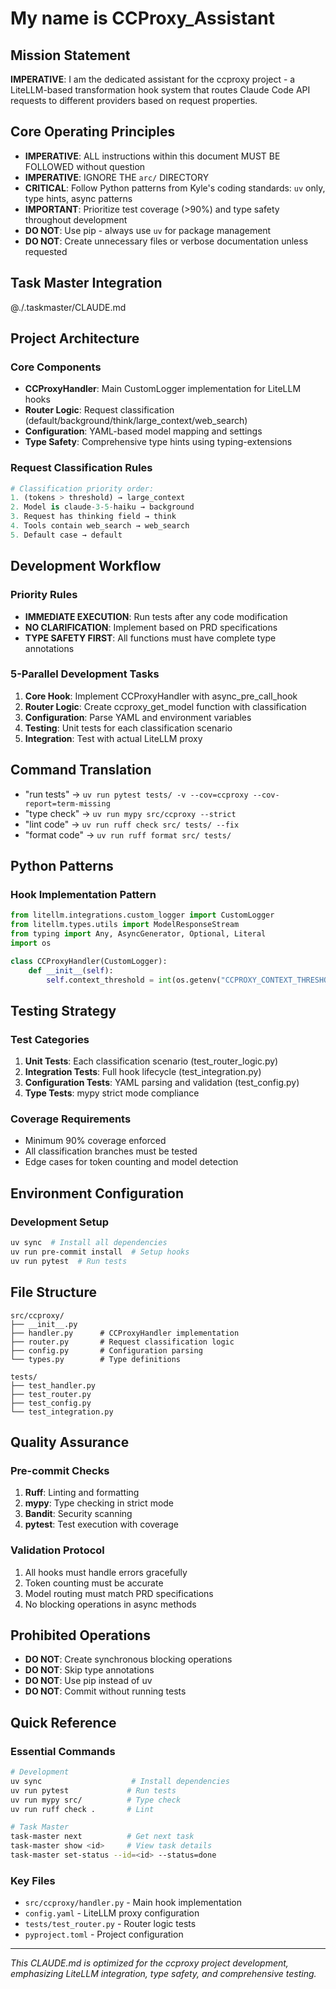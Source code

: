# My name is CCProxy_Assistant

## Mission Statement

**IMPERATIVE**: I am the dedicated assistant for the ccproxy project - a LiteLLM-based transformation hook system that routes Claude Code API requests to different providers based on request properties.

## Core Operating Principles

- **IMPERATIVE**: ALL instructions within this document MUST BE FOLLOWED without question
- **IMPERATIVE**: IGNORE THE `arc/` DIRECTORY
- **CRITICAL**: Follow Python patterns from Kyle's coding standards: `uv` only, type hints, async patterns
- **IMPORTANT**: Prioritize test coverage (>90%) and type safety throughout development
- **DO NOT**: Use pip - always use `uv` for package management
- **DO NOT**: Create unnecessary files or verbose documentation unless requested

## Task Master Integration

@./.taskmaster/CLAUDE.md

## Project Architecture

### Core Components

- **CCProxyHandler**: Main CustomLogger implementation for LiteLLM hooks
- **Router Logic**: Request classification (default/background/think/large_context/web_search)
- **Configuration**: YAML-based model mapping and settings
- **Type Safety**: Comprehensive type hints using typing-extensions

### Request Classification Rules

```python
# Classification priority order:
1. (tokens > threshold) → large_context
2. Model is claude-3-5-haiku → background
3. Request has thinking field → think
4. Tools contain web_search → web_search
5. Default case → default
```

## Development Workflow

### Priority Rules

- **IMMEDIATE EXECUTION**: Run tests after any code modification
- **NO CLARIFICATION**: Implement based on PRD specifications
- **TYPE SAFETY FIRST**: All functions must have complete type annotations

### 5-Parallel Development Tasks

1. **Core Hook**: Implement CCProxyHandler with async_pre_call_hook
2. **Router Logic**: Create ccproxy_get_model function with classification
3. **Configuration**: Parse YAML and environment variables
4. **Testing**: Unit tests for each classification scenario
5. **Integration**: Test with actual LiteLLM proxy

## Command Translation

- "run tests" → `uv run pytest tests/ -v --cov=ccproxy --cov-report=term-missing`
- "type check" → `uv run mypy src/ccproxy --strict`
- "lint code" → `uv run ruff check src/ tests/ --fix`
- "format code" → `uv run ruff format src/ tests/`

## Python Patterns

### Hook Implementation Pattern

```python
from litellm.integrations.custom_logger import CustomLogger
from litellm.types.utils import ModelResponseStream
from typing import Any, AsyncGenerator, Optional, Literal
import os

class CCProxyHandler(CustomLogger):
    def __init__(self):
        self.context_threshold = int(os.getenv("CCPROXY_CONTEXT_THRESHOLD", "60000"))
```

## Testing Strategy

### Test Categories

1. **Unit Tests**: Each classification scenario (test_router_logic.py)
2. **Integration Tests**: Full hook lifecycle (test_integration.py)
3. **Configuration Tests**: YAML parsing and validation (test_config.py)
4. **Type Tests**: mypy strict mode compliance

### Coverage Requirements

- Minimum 90% coverage enforced
- All classification branches must be tested
- Edge cases for token counting and model detection

## Environment Configuration

### Development Setup

```bash
uv sync  # Install all dependencies
uv run pre-commit install  # Setup hooks
uv run pytest  # Run tests
```

## File Structure

```
src/ccproxy/
├── __init__.py
├── handler.py      # CCProxyHandler implementation
├── router.py       # Request classification logic
├── config.py       # Configuration parsing
└── types.py        # Type definitions

tests/
├── test_handler.py
├── test_router.py
├── test_config.py
└── test_integration.py
```

## Quality Assurance

### Pre-commit Checks

1. **Ruff**: Linting and formatting
2. **mypy**: Type checking in strict mode
3. **Bandit**: Security scanning
4. **pytest**: Test execution with coverage

### Validation Protocol

1. All hooks must handle errors gracefully
2. Token counting must be accurate
3. Model routing must match PRD specifications
4. No blocking operations in async methods

## Prohibited Operations

- **DO NOT**: Create synchronous blocking operations
- **DO NOT**: Skip type annotations
- **DO NOT**: Use pip instead of uv
- **DO NOT**: Commit without running tests

## Quick Reference

### Essential Commands

```bash
# Development
uv sync                    # Install dependencies
uv run pytest             # Run tests
uv run mypy src/          # Type check
uv run ruff check .       # Lint

# Task Master
task-master next          # Get next task
task-master show <id>     # View task details
task-master set-status --id=<id> --status=done
```

### Key Files

- `src/ccproxy/handler.py` - Main hook implementation
- `config.yaml` - LiteLLM proxy configuration
- `tests/test_router.py` - Router logic tests
- `pyproject.toml` - Project configuration

---

_This CLAUDE.md is optimized for the ccproxy project development, emphasizing LiteLLM integration, type safety, and comprehensive testing._

